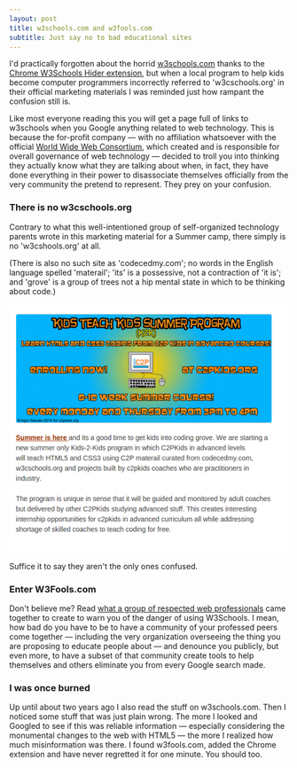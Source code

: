 ```yaml
---
layout: post
title: w3schools.com and w3fools.com
subtitle: Just say no to bad educational sites
---
```


I'd practically forgotten about the horrid
[w3schools.com](http://w3schools.com)
thanks to the [Chrome W3Schools Hider
extension](https://chrome.google.com/webstore/detail/w3schools-hider/igiahejkpbnbnekdaefddmdceocmjpll),
but when a local program to help kids become computer programmers
incorrectly referred to 'w3cschools.org' in their official marketing
materials I was reminded just how rampant the confusion still is.

Like most everyone reading this you will get a page full of links to
w3schools when you Google anything related to web technology. This is
because the for-profit company &mdash; with no affiliation whatsoever with
the official [World Wide Web Consortium](http://www.w3.org/), which created and is responsible for
overall governance of web technology &mdash; decided to troll you into
thinking they actually know what they are talking about when, in fact, they
have done everything in their power to disassociate themselves officially
from the very community the pretend to represent. They prey on your
confusion.

### There is no w3cschools.org

Contrary to what this well-intentioned group of self-organized technology
parents wrote in this marketing material for a Summer camp, there
simply is no 'w3cshools.org' at all.

(There is also no such site as 'codecedmy.com'; no words in the English
language spelled 'materail'; 'its' is a possessive, not a contraction of
'it is'; and 'grove' is a group of trees not a hip mental state in which
to be thinking about code.)

![w3cshools.org](/images/c2pkids.png)

Suffice it to say they aren't the only ones confused.

### Enter W3Fools.com

Don't believe me? Read [what a group of respected web
professionals](http://w3fools.com) came together to create to warn you
of the danger of using W3Schools. I mean, how bad do you have to be to
have a community of your professed peers come together &mdash; including
the very organization overseeing the thing you are proposing to educate
people about &mdash; and denounce you publicly, but even more, to have
a subset of that community create tools to help themselves and others
eliminate you from every Google search made.

### I was once burned

Up until about two years ago I also read the stuff on w3schools.com.
Then I noticed some stuff that was just plain wrong. The more I looked
and Googled to see if this was reliable information &mdash; especially
considering the monumental changes to the web with HTML5 &mdash; the
more I realized how much misinformation was there. I found w3fools.com,
added the Chrome extension and have never regretted it for one minute. You
should too.
